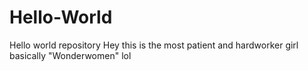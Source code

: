# Hello-World
Hello world repository 
Hey this is the most patient and hardworker girl 
basically "Wonderwomen" lol
